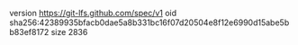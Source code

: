 version https://git-lfs.github.com/spec/v1
oid sha256:42389935bfacb0dae5a8b331bc16f07d20504e8f12e6990d15abe5bb83ef8172
size 2836
